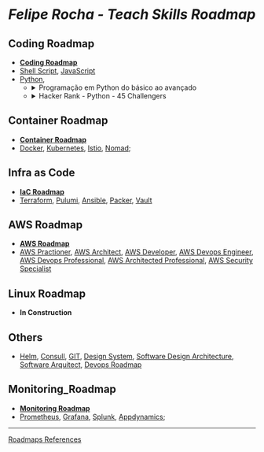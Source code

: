 # _Felipe Rocha - Teach Skills Roadmap_

## Coding Roadmap
  - **[Coding Roadmap](https://github.com/Furipe09/AboutMe/blob/Master/Coding_Roadmap.md)**
  - [Shell Script](), [JavaScript]()
  - [Python](https://roadmap.sh/python), 
    - <details><summary>Programação em Python do básico ao avançado</summary>

        | Seção       | Previsão    | Término     |
        | ----------- | ----------- | ----------- |
        | 1, 2 e 5    | 26/12/22    |  22/12/22   |
        | 3, 4 e 6    | 02/01/23    |  27/12/22   |
        | 7           | 16/01/23    |             |
        | 8           | 23/01/23    |             |
        | 9 e 11      | 30/01/23    |             |
        | 10          | 06/02/23    |             |
        | 12 e 13     | 13/02/23    |             |
        | 14 e 15     | 20/02/23    |             |
        | 16          | 27/02/23    |             |
        | 17          | 06/03/23    |             |
        | 18 e 19     | 13/03/23    |             |
        | 20          | 20/03/23    |             |
        | 21 e 22     | 27/03/23    |             |
        | 23 e 24     | 03/04/23    |             |
        | 25, 26 e 27 | 10/04/23    |             |

      </details> 
    - <details><summary>Hacker Rank - Python - 45 Challengers</summary>

        | Quantity | Previsão | Término  |
        | -------- | -------- | -------- |
        |    3     | 26/12/22 | 22/12/22 |
        |    3     | 02/01/23 | 22/12/22 |
        |    3     | 16/01/23 | 27/12/22 |
        |    3     | 23/01/23 |          |
        |    3     | 30/01/23 |          |
        |    3     | 06/02/23 |          |
        |    3     | 13/02/23 |          |
        |    3     | 20/02/23 |          |
        |    3     | 27/02/23 |          |
        |    3     | 06/03/23 |          |
        |    3     | 13/03/23 |          |
        |    3     | 20/03/23 |          |
        |    3     | 27/03/23 |          |
        |    3     | 03/04/23 |          |
        |    3     | 10/04/23 |          |

      </details> 
  
## Container Roadmap
  - **[Container Roadmap](https://github.com/Furipe09/AboutMe/blob/Master/Container_Roadmap.md)** 
  - [Docker](#docker), [Kubernetes](#kubernetes), [Istio](#istio), [Nomad](#nomad);
  
## Infra as Code
  - **[IaC Roadmap](https://github.com/Furipe09/AboutMe/blob/Master/IaC_Roadmap.md)** 
  - [Terraform](#terraform), [Pulumi](#Pulumi), [Ansible](#ansible), [Packer](#packer), [Vault](#vault)
  
## AWS Roadmap
  - **[AWS Roadmap](https://github.com/Furipe09/AboutMe/blob/Master/AWS_Roadmap.md)** 
  - [AWS Practioner](#awspractioner), [AWS Architect](#awsarchitect), [AWS Developer](#awsdeveloper), [AWS Devops Engineer](#awsdevopsprofessional), [AWS Devops Professional](#awsdevopsprofessional), [AWS Architected Professional](#awsarchitectedprofessional), [AWS Security Specialist](#awssecurityspecialist)
  

  
## Linux Roadmap
  - **In Construction**

## Others
  - [Helm](https://github.com/badtuxx/DescomplicandoHelm), [Consull](https://www.hashicorp.com/certification/consul-associate), [GIT](), [Design System](https://roadmap.sh/design-system), [Software Design Architecture](https://roadmap.sh/software-design-architecture), [Software Arquitect](https://roadmap.sh/software-architect), [Devops Roadmap](https://roadmap.sh/devops)

## Monitoring_Roadmap
  - **[Monitoring Roadmap](https://github.com/Furipe09/AboutMe/blob/Master/Observability_Roadmap.md)** 
  - [Prometheus](), [Grafana](), [Splunk](), [Appdynamics]();

---
[Roadmaps References](https://roadmap.sh/)
